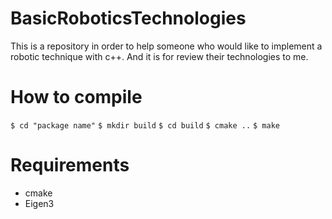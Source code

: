# BasicRoboticsTechnologies
This is a repository in order to help someone who would like to implement a robotic technique with c++. And it is for review their technologies to me.

# How to compile
`$ cd "package name"`
`$ mkdir build`
`$ cd build`
`$ cmake ..`
`$ make`

# Requirements
* cmake
* Eigen3
